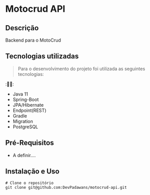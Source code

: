 # Motocrud API

## Descrição
Backend para o MotoCrud

## Tecnologias utilizadas


> Para o desenvolvimento do projeto foi utilizada as seguintes tecnologias:


::technologist:: 

 - Java 11 
 - Spring-Boot 
 - JPA/Hibernate
 - Endpoint(REST)
 - Gradle
 - Migration
 - PostgreSQL


## Pré-Requisitos
- A definir....

## Instalação e Uso

```
# Clone o repositório
git clone git@github.com:DevPadawans/motocrud-api.git

```
